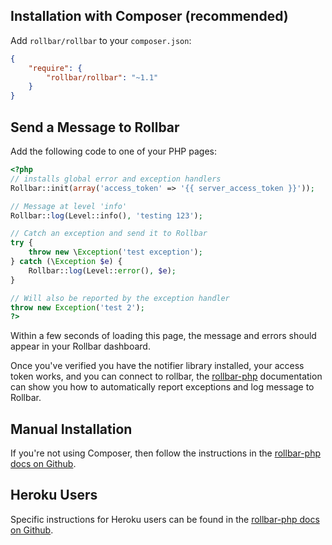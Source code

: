 ## Installation with Composer (recommended)

Add `rollbar/rollbar` to your `composer.json`:

```json
{
    "require": {
        "rollbar/rollbar": "~1.1"
    }
}
```

## Send a Message to Rollbar

Add the following code to one of your PHP pages:

```php
<?php
// installs global error and exception handlers
Rollbar::init(array('access_token' => '{{ server_access_token }}'));

// Message at level 'info'
Rollbar::log(Level::info(), 'testing 123');

// Catch an exception and send it to Rollbar
try {
    throw new \Exception('test exception');
} catch (\Exception $e) {
    Rollbar::log(Level::error(), $e);
}

// Will also be reported by the exception handler
throw new Exception('test 2');
?>
```

Within a few seconds of loading this page, the message and errors should appear in your Rollbar dashboard.

Once you've verified you have the notifier library installed, your access token works,
and you can connect to rollbar, the <a href="https://github.com/rollbar/rollbar-php" target="_blank" rel="noopener">rollbar-php</a> documentation can show you how to automatically report exceptions and log message to Rollbar.

## Manual Installation

If you're not using Composer, then follow the instructions in the <a href="https://github.com/rollbar/rollbar-php" target="_blank" rel="noopener">rollbar-php docs on Github</a>.

## Heroku Users

Specific instructions for Heroku users can be found in the <a href="https://github.com/rollbar/rollbar-php" target="_blank" rel="noopener">rollbar-php docs on Github</a>.



